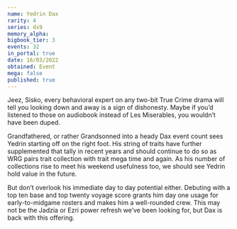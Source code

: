 ```yaml
---
name: Yedrin Dax
rarity: 4
series: ds9
memory_alpha:
bigbook_tier: 3
events: 32
in_portal: true
date: 16/03/2022
obtained: Event
mega: false
published: true
---
```


Jeez, Sisko, every behavioral expert on any two-bit True Crime drama will tell you looking down and away is a sign of dishonesty. Maybe if you’d listened to those on audiobook instead of Les Miserables, you wouldn’t have been duped.

Grandfathered, or rather Grandsonned into a heady Dax event count sees Yedrin starting off on the right foot. His string of traits have further supplemented that tally in recent years and should continue to do so as WRG pairs trait collection with trait mega time and again. As his number of collections rise to meet his weekend usefulness too, we should see Yedrin hold value in the future.

But don’t overlook his immediate day to day potential either. Debuting with a top ten base and top twenty voyage score grants him day one usage for early-to-midgame rosters and makes him a well-rounded crew. This may not be the Jadzia or Ezri power refresh we’ve been looking for, but Dax is back with this offering.
